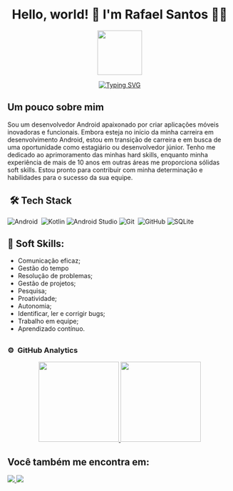 <h1 align="center">Hello, world! 👋 I'm Rafael Santos 👨‍💻	 </h1> 

<p align="center">
  <img src="https://media.giphy.com/media/v1.Y2lkPTc5MGI3NjExcG5wYXVpcWQ5ZWl6cmY2aGJkbWt6NTRrNDViN3Axanp5cmYwMHR2cSZlcD12MV9pbnRlcm5hbF9naWZfYnlfaWQmY3Q9cw/sLoRDJqV5XoOScXOuH/giphy.gif" width="100">
</p>

<p align="center">
  <a href="https://git.io/typing-svg"><img src="https://readme-typing-svg.demolab.com?font=Fira+Code&weight=500&size=40&pause=1000&color=42F746&center=true&random=false&width=435&height=60&lines=Mobile+Developer;Android+%7C+Kotlin" alt="Typing SVG" /></a>
</p>

<h2> Um pouco sobre mim </h2>
  
  <div>
    Sou um desenvolvedor Android apaixonado por criar aplicações móveis inovadoras e funcionais. Embora esteja no início da minha carreira em desenvolvimento Android, estou em transição de carreira e em busca de uma oportunidade como estagiário ou desenvolvedor júnior. Tenho me dedicado ao aprimoramento das minhas hard skills, enquanto minha experiência de mais de 10 anos em outras áreas me proporciona sólidas soft skills. Estou pronto para contribuir com minha determinação e habilidades para o sucesso da sua equipe.
  </div>

##

<div>
   <h2>&nbsp;🛠 Tech Stack</h2>

  ![Android](https://img.shields.io/badge/Android-3DDC84?style=for-the-badge&logo=android&logoColor=white)&nbsp;
  ![Kotlin](https://img.shields.io/badge/kotlin-%237F52FF.svg?style=for-the-badge&logo=kotlin&logoColor=white)
  ![Android Studio](https://img.shields.io/badge/android%20studio-346ac1?style=for-the-badge&logo=android%20studio&logoColor=white)
  ![Git](https://img.shields.io/badge/git-%23F05033.svg?style=for-the-badge&logo=git&logoColor=white)&nbsp;
  ![GitHub](https://img.shields.io/badge/github-%23121011.svg?style=for-the-badge&logo=github&logoColor=white)
  ![SQLite](https://img.shields.io/badge/sqlite-%2307405e.svg?style=for-the-badge&logo=sqlite&logoColor=white)

</div>

<div>
  
<h2>🎯 Soft Skills:</h2>

  - Comunicação eficaz;
  - Gestão do tempo
  - Resolução de problemas;
  - Gestão de projetos;
  - Pesquisa;
  - Proatividade;
  - Autonomia;
  - Identificar, ler e corrigir bugs;
  - Trabalho em equipe;
  - Aprendizado contínuo.
    
</div>

##

### ⚙️ &nbsp;GitHub Analytics

<p align="center">
<a href="https://github.com/DevRafaSantos">
  <img height="180em" src="https://github-readme-stats-eight-theta.vercel.app/api?username=DevRafaSantos&show_icons=true&theme=merko&include_all_commits=true&count_private=true"/>
  <img height="180em" src="https://github-readme-stats-eight-theta.vercel.app/api/top-langs/?username=DevRafaSantos&layout=compact&langs_count=8&theme=merko&include_all_commits=true&count_private=true"/>
</a>
</p>

##

## Você também me encontra em:
<div> 
<a href="https://www.linkedin.com/in/rafael-santos-b856412b3/">
  <img src="https://img.shields.io/badge/linkedin-%230077B5.svg?style=for-the-badge&logo=linkedin&logoColor=white" /> 
</a>

<a href="https://www.instagram.com/rafael.santos.a/?next=%2F">
  <img src="https://img.shields.io/badge/Instagram-%23E4405F.svg?style=for-the-badge&logo=Instagram&logoColor=white" /> 
</a>

</div>



  

          
          


